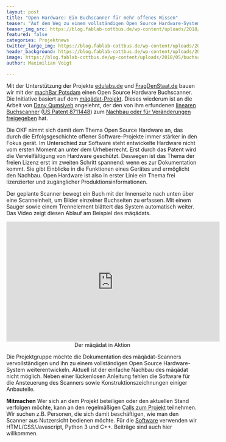 ```yaml
---
layout: post
title: "Open Hardware: Ein Buchscanner für mehr offenes Wissen"
teaser: "Auf dem Weg zu einem vollständigen Open Source Hardware-System "
teaser_img_src: https://blog.fablab-cottbus.de/wp-content/uploads/2018/05/buchscanner.png
featured: false
categories: Projektnews
twitter_large_img: https://blog.fablab-cottbus.de/wp-content/uploads/2018/05/buchscanner.png
header_background: https://blog.fablab-cottbus.de/wp-content/uploads/2018/05/buchscanner.png
image: https://blog.fablab-cottbus.de/wp-content/uploads/2018/05/buchscanner.png
author: Maximilian Voigt

---
```

Mit der Unterstützung der Projekte <a href="https://edulabs.de/" rel="noopener" target="_blank">edulabs.de</a> und <a href="https://fragdenstaat.de/" rel="noopener" target="_blank">FragDenStaat.de</a> bauen wir mit der <a href="https://machbar-potsdam.de/" rel="noopener" target="_blank">machBar Potsdam</a> einen Open Source Hardware Buchscanner. Die Initiative basiert auf dem <a href="https://www.bookscanner.de/der-buchscanner/" rel="noopener" target="_blank">mäqädat-Projekt</a>. Dieses wiederum ist an die Arbeit von <a href="https://www.prismscanner.org/" rel="noopener" target="_blank">Dany Qumsiyeh</a> angelehnt, der den von ihm erfundenen <a href="https://linearbookscanner.org/" rel="noopener" target="_blank">linearen Buchscanner</a> (<a href="https://www.google.com/patents/US8711448" rel="noopener" target="_blank">US Patent 8711448</a>) zum <a href="https://code.google.com/archive/p/linear-book-scanner/" rel="noopener" target="_blank">Nachbau oder für Veränderungen freigegeben</a> hat.

Die OKF nimmt sich damit dem Thema Open Source Hardware an, das durch die Erfolgsgeschichte offener Software-Projekte immer stärker in den Fokus gerät. Im Unterschied zur Software steht entwickelte Hardware nicht vom ersten Moment an unter dem Urheberrecht. Erst durch das Patent wird die Vervielfältigung von Hardware geschützt. Deswegen ist das Thema der freien Lizenz erst im zweiten Schritt spannend: wenn es zur Dokumentation kommt. Sie gibt Einblicke in die Funktionen eines Gerätes und ermöglicht den Nachbau. Open Hardware ist also in erster Linie ein Thema frei lizenzierter und zugänglicher Produktionsinformationen.

Der geplante Scanner bewegt ein Buch mit der Innenseite nach unten über eine Scanneinheit, um Bilder einzelner Buchseiten zu erfassen. Mit einem Sauger sowie einem Trennelement blättert das System automatisch weiter. Das Video zeigt diesen Ablauf am Beispiel des mäqädats.

<div class="video"><iframe width="560" height="315" src="https://www.youtube-nocookie.com/embed/iELNi03-Ef8" frameborder="0" allow="autoplay; encrypted-media" allowfullscreen></iframe></div><center>Der mäqädat in Aktion</center>

Die Projektgruppe möchte die Dokumentation des mäqädat-Scanners vervollständigen und ihn zu einem vollständigen Open Source Hardware-System weiterentwickeln. Aktuell ist der einfache Nachbau des mäqädat nicht möglich. Neben einer lückenlosen Anleitung fehlen die Software für die Ansteuerung des Scanners sowie Konstruktionszeichnungen einiger Anbauteile.

<strong>Mitmachen</strong> 
Wer sich an dem Projekt beteiligen oder den aktuellen Stand verfolgen möchte, kann an den regelmäßigen <a href="https://hackmd.okfn.de/buchscanner_calldoku" rel="noopener" target="_blank">Calls zum Projekt</a> teilnehmen.
Wir suchen z.B. Personen, die sich damit beschäftigen, wie man den Scanner aus Nutzersicht bedienen möchte.
Für die <a href="https://github.com/fablabcb/openbookscanner" rel="noopener" target="_blank">Software</a> verwenden wir HTML/CSS/Javascript, Python 3 und C++. Beiträge sind auch hier willkommen.


